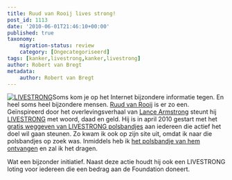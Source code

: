 ```yaml
---
title: Ruud van Rooij lives strong!
post_id: 1113
date: '2010-06-01T21:46:10+00:00'
published: true
taxonomy:
    migration-status: review
    category: [Ongecategoriseerd]
tags: [kanker,livestrong,kanker,livestrong]
author: Robert van Bregt
metadata:
    author: Robert van Bregt
---
```

[![LIVESTRONG](/wp-content/uploads/2010/06/livestrong-150x150.jpg "livestrong")](/wp-content/uploads/2010/06/livestrong.jpg)Soms kom je op het Internet bijzondere informatie tegen. En heel soms heel bijzondere mensen. [Ruud van Rooij](http://ruudvanrooij.wordpress.com/) is er zo een. Geïnspireerd door het overlevingsverhaal van [Lance Armstrong](http://nl.wikipedia.org/wiki/Lance_Armstrong) steunt hij [LIVESTRONG](http://www.livestrong.org/) met woord, daad en geld. Hij is in april 2010 gestart met het [gratis weggeven van LIVESTRONG polsbandjes](http://ruudvanrooij.wordpress.com/2010/04/11/live-strong/) aan iedereen die actief het doel wil gaan steunen. Zo kwam ik ook op zijn site uit, omdat ik naar die polsbandjes op zoek was. Inmiddels heb ik [het polsbandje van hem ontvangen](http://twitter.com/rbregt/status/15187246677) en zal ik het dragen.

Wat een bijzonder initiatief. Naast deze actie houdt hij ook een LIVESTRONG loting voor iedereen die een bedrag aan de Foundation doneert.